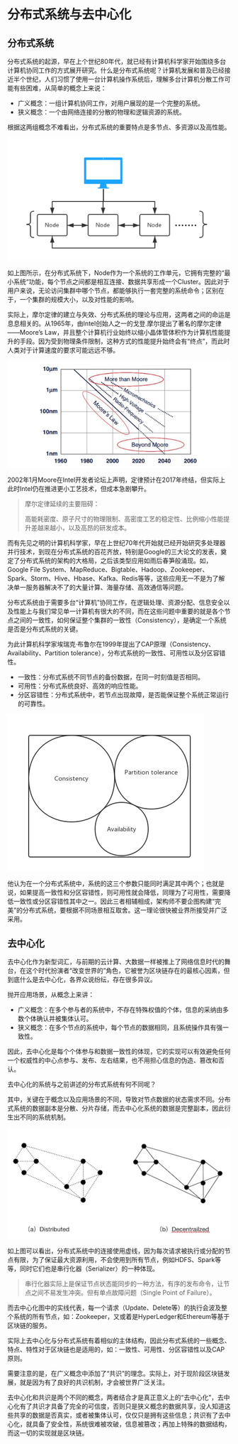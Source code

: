 # 分布式系统与去中心化

## 分布式系统

分布式系统的起源，早在上个世纪80年代，就已经有计算机科学家开始围绕多台计算机协同工作的方式展开研究。什么是分布式系统呢？计算机发展和普及已经接近半个世纪，人们习惯了使用一台计算机操作系统后，理解多台计算机分散工作可能有些困难，从简单的概念上来说：

* 广义概念：一组计算机协同工作，对用户展现的是一个完整的系统。
* 狭义概念：一个由网络连接的分散的物理和逻辑资源的系统。

根据这两组概念不难看出，分布式系统的重要特点是多节点、多资源以及高性能。

![](/assets/1.1.1.png)

如上图所示，在分布式系统下，Node作为一个系统的工作单元，它拥有完整的“最小系统“功能，每个节点之间都是相互连接、数据共享形成一个Cluster。因此对于用户来说，无论访问集群中哪个节点，都能够执行一套完整的系统命令；区别在于，一个集群的规模大小，以及对性能的影响。

实际上，摩尔定律的建立与失效、分布式系统的理论与应用，这两者之间的命运是息息相关的。从1965年，由Intel创始人之一的戈登.摩尔提出了著名的摩尔定律——Moore’s Law，并且整个计算机行业始终以缩小晶体管体积作为计算机性能提升的手段。因为受到物理条件限制，这种方式的性能提升始终会有“终点”，而此时人类对于计算速度的要求可能远远不够。

![](/assets/1.1.2.jpg)

2002年1月Moore在Intel开发者论坛上声明，定律预计在2017年终结，但实际上此时Intel仍在推进更小工艺技术，但成本急剧攀升。

> 摩尔定律延续的主要阻碍：
>
> 高能耗密度、原子尺寸的物理限制、高密度工艺的稳定性、比例缩小性能提升差越来越小，以及高昂的研发成本。

而有先见之明的计算机科学家，早在上世纪70年代开始就已经开始研究多处理器并行技术，到现在分布式系统的百花齐放，特别是Google的三大论文的发表，奠定了分布式系统的架构的大格局，之后该类型应用如雨后春笋般涌现。如，Google File System、MapReduce、Bigtable、Hadoop、Zookeeper、Spark、Storm、Hive、Hbase、Kafka、Redis等等，这些应用无一不是为了解决单一服务器解决不了的大量计算、海量存储、高效通信等问题。

分布式系统由于需要多台“计算机”协同工作，在逻辑处理、资源分配、信息安全以及性能上与我们常见单一计算机有很大的不同，而在这些问题中重要的就是各个节点之间的一致性，如何保证整个集群的一致性（Consistency），是确定一个系统是否是分布式系统的关键。

为此计算机科学家埃瑞克·布鲁尔在1999年提出了CAP原理（Consistency、Availability、Partition tolerance），分布式系统的一致性、可用性以及分区容错性。

* 一致性：分布式系统不同节点的备份数据，在同一时刻值是否相同。
* 可用性：分布式系统良好、高效的响应性能。
* 分区容错性：分布式系统中，若节点出现故障，是否能保证整个系统正常运行的可靠性。

![](/assets/1.1.3.png)

他认为在一个分布式系统中，系统的这三个参数只能同时满足其中两个；也就是说，如果提高一致性和分区容错性，则可用性就会降低，同理为了可用性，需要降低一致性或分区容错性其中之一。因此三者相辅相成，架构师不要企图构建“完美”的分布式系统，要根据不同场景相互取舍。这一理论很快被业界所接受并广泛采用。

## 去中心化

去中心化作为新型词汇，与前期的云计算、大数据一样被推上了网络信息时代的舞台，在这个时代扮演者“改变世界的”角色，它被誉为区块链存在的最核心因素，但到底什么是去中心化，各界众说纷纭，存在很多异议。

抛开应用场景，从概念上来讲：

* 广义概念：在多个参与者的系统中，不存在特殊权值的个体，信息的采纳由多数个体确认并被集体认可。
* 狭义概念：在多个节点的系统中，每个节点的数据相同，且系统操作具有强一致性。

因此，去中心化是每个个体参与和数据一致性的体现，它的实现可以有效避免任何一个权威性的中心点参与、发布、左右结果，也不用担心信息的伪造、篡改和否认。

去中心化的系统与之前讲述的分布式系统有何不同呢？

其中，关键在于概念以及应用场景的不同，导致对节点数据的状态需求不同。分布式系统的数据副本是分散、分片存储，而去中心化系统的数据是完整副本，因此衍生出不同的系统机制。

![](/assets/1.1.4.jpg)

如上图可以看出，分布式系统中的连接使用虚线，因为每次请求被执行或分配的节点有限，为了保证最大资源利用，不会使用到所有节点，例如HDFS、Spark等等，同时它们也是串行化器（Serializer）的一种体现。

> 串行化器实际上是保证节点状态能同步的一种方法，有序的发布命令，让节点之间不易发生冲突。但有单点故障问题（Single Point of Failure）。

而去中心化图中的实线代表，每一个请求（Update、Delete等）的执行会波及整个系统的所有节点，如：Zookeeper，又或着是HyperLedger和Ethereum等基于区块链的服务。

实际上去中心化与分布式系统有着相似的主体结构，因此分布式系统的一些概念、特点、特性对于区块链也是适用的，如：一致性、可用性、分区容错性以及CAP原则。

需要注意的是，在广义概念中添加了“共识”的理念。实际上，对于现阶段区块链发展，就是因为有了良好的共识机制，才会被世界广泛关注。

去中心化和共识是两个不同的概念，两者结合才是真正意义上的“去中心化”，去中心化有了共识才具备了完全的可信度，否则只是狭义概念的数据共享，没人知道这些共享的数据是否真实，或者被集体认可，仅仅只是拥有这些信息；共识有了去中心化，就具备了安全性，系统很难被攻破，信息被篡改；再加上特殊的数据结构，而这一切的实现就是区块链。

